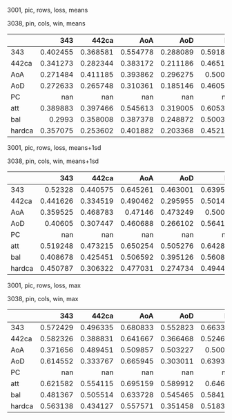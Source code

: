 3001, pic, rows, loss, means

3038, pin, cols, win, means

|        |        343 |      442ca |        AoA |        AoD |         PC |        att |        bal |     hardca |
|:-------|-----------:|-----------:|-----------:|-----------:|-----------:|-----------:|-----------:|-----------:|
| 343    |   0.402455 |   0.368581 |   0.554778 |   0.288089 |   0.591869 |   0.504245 |   0.480352 |   0.23991  |
| 442ca  |   0.341273 |   0.282344 |   0.383172 |   0.211186 |   0.465149 |   0.343982 |   0.3098   |   0.248875 |
| AoA    |   0.271484 |   0.411185 |   0.393862 |   0.296275 |   0.50018  |   0.361142 |   0.416377 |   0.280115 |
| AoD    |   0.272633 |   0.265748 |   0.310361 |   0.185146 |   0.460537 |   0.257182 |   0.26684  |   0.249729 |
| PC     | nan        | nan        | nan        | nan        | nan        | nan        | nan        | nan        |
| att    |   0.389883 |   0.397466 |   0.545613 |   0.319005 |   0.605311 |   0.494139 |   0.492244 |   0.242624 |
| bal    |   0.2993   |   0.358008 |   0.387378 |   0.248872 |   0.500341 |   0.345197 |   0.370948 |   0.286515 |
| hardca |   0.357075 |   0.253602 |   0.401882 |   0.203368 |   0.452127 |   0.357394 |   0.299514 |   0.231573 |

3001, pic, rows, loss, means+1sd

3038, pin, cols, win, means+1sd

|        |        343 |      442ca |        AoA |        AoD |         PC |        att |        bal |     hardca |
|:-------|-----------:|-----------:|-----------:|-----------:|-----------:|-----------:|-----------:|-----------:|
| 343    |   0.52328  |   0.440575 |   0.645261 |   0.463001 |   0.639583 |   0.58399  |   0.590841 |   0.341923 |
| 442ca  |   0.441626 |   0.334519 |   0.490462 |   0.295955 |   0.501472 |   0.430687 |   0.384392 |   0.33954  |
| AoA    |   0.359525 |   0.468783 |   0.47146  |   0.473249 |   0.50018  |   0.449861 |   0.530789 |   0.365629 |
| AoD    |   0.40605  |   0.307447 |   0.460688 |   0.266102 |   0.564192 |   0.347963 |   0.336181 |   0.307915 |
| PC     | nan        | nan        | nan        | nan        | nan        | nan        | nan        | nan        |
| att    |   0.519248 |   0.473215 |   0.650254 |   0.505276 |   0.642838 |   0.590836 |   0.603695 |   0.342574 |
| bal    |   0.408678 |   0.425451 |   0.506592 |   0.395126 |   0.560851 |   0.449042 |   0.48637  |   0.371198 |
| hardca |   0.450787 |   0.306322 |   0.477031 |   0.274734 |   0.494472 |   0.407195 |   0.364052 |   0.319107 |

3001, pic, rows, loss, max

3038, pin, cols, win, max

|        |        343 |      442ca |        AoA |        AoD |         PC |        att |        bal |     hardca |
|:-------|-----------:|-----------:|-----------:|-----------:|-----------:|-----------:|-----------:|-----------:|
| 343    |   0.572429 |   0.496335 |   0.680833 |   0.552823 |   0.663324 |   0.613176 |   0.713006 |   0.467732 |
| 442ca  |   0.582326 |   0.388831 |   0.641667 |   0.366468 |   0.524663 |   0.534155 |   0.493236 |   0.455931 |
| AoA    |   0.371656 |   0.489451 |   0.509857 |   0.503227 |   0.50018  |   0.449861 |   0.630028 |   0.407584 |
| AoD    |   0.614552 |   0.333767 |   0.665945 |   0.303011 |   0.639357 |   0.405026 |   0.413129 |   0.365855 |
| PC     | nan        | nan        | nan        | nan        | nan        | nan        | nan        | nan        |
| att    |   0.621582 |   0.554115 |   0.695159 |   0.589912 |   0.64646  |   0.635829 |   0.709207 |   0.477073 |
| bal    |   0.481367 |   0.505514 |   0.633728 |   0.545465 |   0.584165 |   0.513247 |   0.68723  |   0.484378 |
| hardca |   0.563138 |   0.434127 |   0.557571 |   0.351458 |   0.518333 |   0.47503  |   0.452019 |   0.457917 |

